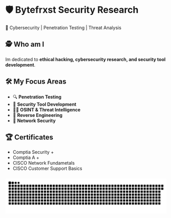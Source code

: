 # 🛡️ Bytefrxst Security Research
🚀 Cybersecurity | Penetration Testing | Threat Analysis

## 🕵️ Who am I
Im  dedicated to **ethical hacking, cybersecurity research, and security tool development**.

## 🛠️ My Focus Areas
- 🔍 **Penetration Testing**
- 🔐 **Security Tool Development**
- 🕵️‍♂️ **OSINT & Threat Intelligence**
- 📜 **Reverse Engineering**
- 📡 **Network Security**


## 🏆 Certificates 
- Comptia Security +
- Comptia A +
- CISCO Network Fundametals
- CISCO Customer Support Basics


### 
![GitHub Snake Animation](https://raw.githubusercontent.com/asmrprog-yt/asmrprog-yt/output/github-snake-dark.svg)
